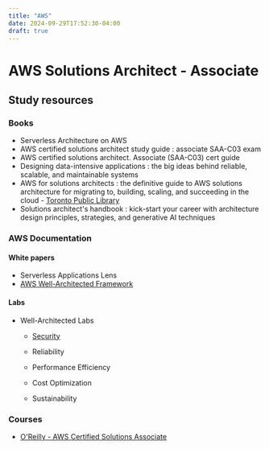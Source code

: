 ```yaml
---
title: "AWS"
date: 2024-09-29T17:52:30-04:00
draft: true
---
```


# AWS Solutions Architect - Associate

## Study resources

### Books

- Serverless Architecture on AWS
- AWS certified solutions architect study guide : associate SAA-C03 exam
- AWS certified solutions architect. Associate (SAA-C03) cert guide
- Designing data-intensive applications : the big ideas behind reliable, scalable, and maintainable systems
- AWS for solutions architects : the definitive guide to AWS solutions architecture for migrating to, building, scaling, and succeeding in the cloud - [Toronto Public Library](https://learning-oreilly-com.ezproxy.torontopubliclibrary.ca/library/view/aws-for-solutions/9781803238951/)
- Solutions architect's handbook : kick-start your career with architecture design principles, strategies, and generative AI techniques

### AWS Documentation

#### White papers

- Serverless Applications Lens
- [AWS Well-Architected Framework](https://docs.aws.amazon.com/wellarchitected/latest/framework/welcome.html)

#### Labs

- Well-Architected Labs

  - [Security](https://wellarchitectedlabs.com/security/)

  - Reliability

  - Performance Efficiency

  - Cost Optimization

  - Sustainability

### Courses

- [O'Reilly - AWS Certified Solutions Associate](https://learning-oreilly-com.ezproxy.torontopubliclibrary.ca/videos/aws-certified-solutions/9780138057374/)

    

